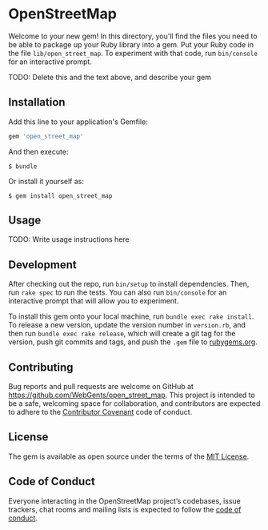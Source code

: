 # OpenStreetMap

Welcome to your new gem! In this directory, you'll find the files you need to be able to package up your Ruby library into a gem. Put your Ruby code in the file `lib/open_street_map`. To experiment with that code, run `bin/console` for an interactive prompt.

TODO: Delete this and the text above, and describe your gem

## Installation

Add this line to your application's Gemfile:

```ruby
gem 'open_street_map'
```

And then execute:

    $ bundle

Or install it yourself as:

    $ gem install open_street_map

## Usage

TODO: Write usage instructions here

## Development

After checking out the repo, run `bin/setup` to install dependencies. Then, run `rake spec` to run the tests. You can also run `bin/console` for an interactive prompt that will allow you to experiment.

To install this gem onto your local machine, run `bundle exec rake install`. To release a new version, update the version number in `version.rb`, and then run `bundle exec rake release`, which will create a git tag for the version, push git commits and tags, and push the `.gem` file to [rubygems.org](https://rubygems.org).

## Contributing

Bug reports and pull requests are welcome on GitHub at https://github.com/WebGents/open_street_map. This project is intended to be a safe, welcoming space for collaboration, and contributors are expected to adhere to the [Contributor Covenant](http://contributor-covenant.org) code of conduct.

## License

The gem is available as open source under the terms of the [MIT License](http://opensource.org/licenses/MIT).

## Code of Conduct

Everyone interacting in the OpenStreetMap project’s codebases, issue trackers, chat rooms and mailing lists is expected to follow the [code of conduct](https://github.com/[USERNAME]/open_street_map/blob/master/CODE_OF_CONDUCT.md).
